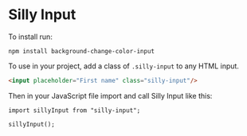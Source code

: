 # Silly Input
To install run:

```
npm install background-change-color-input
```

To use in your project, add a class of `.silly-input` to any HTML input.

```html
<input placeholder="First name" class="silly-input"/>
```

Then in your JavaScript file import and call Silly Input like this:
```
import sillyInput from "silly-input";

sillyInput();
```
